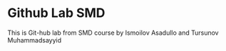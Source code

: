 ﻿# Github Lab SMD
 This is Git-hub lab from SMD course by Ismoilov Asadullo and Tursunov Muhammadsayyid

